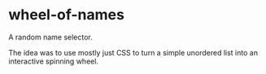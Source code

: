 # wheel-of-names
A random name selector.

The idea was to use mostly just CSS to turn a simple unordered list into an interactive spinning wheel.
